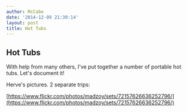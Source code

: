 ```yaml
---
author: McCabe
date: '2014-12-09 21:30:14'
layout: post
title: Hot Tubs
---
```


## Hot Tubs

With help from many others, I've put together a number of portable hot tubs.  Let's document it!

Herve's pictures.  2 separate trips:

[https://www.flickr.com/photos/madzoy/sets/72157626636252796/](https://www.flickr.com/photos/madzoy/sets/72157626636252796/)

